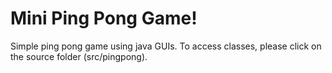 # Mini Ping Pong Game!
Simple ping pong game using java GUIs. 
To access classes, please click on the source folder (src/pingpong).
